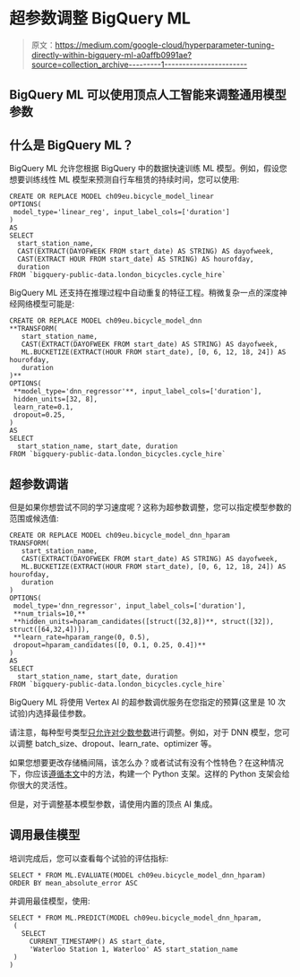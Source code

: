 # 超参数调整 BigQuery ML

> 原文：<https://medium.com/google-cloud/hyperparameter-tuning-directly-within-bigquery-ml-a0affb0991ae?source=collection_archive---------1----------------------->

## BigQuery ML 可以使用顶点人工智能来调整通用模型参数

## 什么是 BigQuery ML？

BigQuery ML 允许您根据 BigQuery 中的数据快速训练 ML 模型。例如，假设您想要训练线性 ML 模型来预测自行车租赁的持续时间，您可以使用:

```
CREATE OR REPLACE MODEL ch09eu.bicycle_model_linear
OPTIONS(
 model_type='linear_reg', input_label_cols=['duration']
)
AS
SELECT 
  start_station_name,
  CAST(EXTRACT(DAYOFWEEK FROM start_date) AS STRING) AS dayofweek,
  CAST(EXTRACT HOUR FROM start_date) AS STRING) AS hourofday,
  duration
FROM `bigquery-public-data.london_bicycles.cycle_hire`
```

BigQuery ML 还支持在推理过程中自动重复的特征工程。稍微复杂一点的深度神经网络模型可能是:

```
CREATE OR REPLACE MODEL ch09eu.bicycle_model_dnn
**TRANSFORM(
   start_station_name,
   CAST(EXTRACT(DAYOFWEEK FROM start_date) AS STRING) AS dayofweek,
   ML.BUCKETIZE(EXTRACT(HOUR FROM start_date), [0, 6, 12, 18, 24]) AS hourofday,
   duration
)**
OPTIONS(
 **model_type='dnn_regressor'**, input_label_cols=['duration'], 
 hidden_units=[32, 8],
 learn_rate=0.1,
 dropout=0.25,
)
AS
SELECT 
  start_station_name, start_date, duration
FROM `bigquery-public-data.london_bicycles.cycle_hire`
```

## 超参数调谐

但是如果你想尝试不同的学习速度呢？这称为超参数调整，您可以指定模型参数的范围或候选值:

```
CREATE OR REPLACE MODEL ch09eu.bicycle_model_dnn_hparam
TRANSFORM(
   start_station_name,
   CAST(EXTRACT(DAYOFWEEK FROM start_date) AS STRING) AS dayofweek,
   ML.BUCKETIZE(EXTRACT(HOUR FROM start_date), [0, 6, 12, 18, 24]) AS hourofday,
   duration
)
OPTIONS(
 model_type='dnn_regressor', input_label_cols=['duration'], 
 **num_trials=10,**
 **hidden_units=hparam_candidates([struct([32,8])**, struct([32]), struct([64,32,4])]),
 **learn_rate=hparam_range(0, 0.5),
 dropout=hparam_candidates([0, 0.1, 0.25, 0.4])**
)
AS
SELECT 
  start_station_name, start_date, duration
FROM `bigquery-public-data.london_bicycles.cycle_hire`
```

BigQuery ML 将使用 Vertex AI 的超参数调优服务在您指定的预算(这里是 10 次试验)内选择最佳参数。

请注意，每种型号类型[只允许对少数参数](https://cloud.google.com/bigquery-ml/docs/reference/standard-sql/bigqueryml-hyperparameter-tuning#hyperparameters_and_objectives)进行调整。例如，对于 DNN 模型，您可以调整 batch_size、dropout、learn_rate、optimizer 等。

如果您想要更改存储桶间隔，该怎么办？或者试试有没有个性特色？在这种情况下，你应该[遵循本文](https://towardsdatascience.com/how-to-do-hyperparameter-tuning-of-a-bigquery-ml-model-29ba273a6563)中的方法，构建一个 Python 支架。这样的 Python 支架会给你很大的灵活性。

但是，对于调整基本模型参数，请使用内置的顶点 AI 集成。

## 调用最佳模型

培训完成后，您可以查看每个试验的评估指标:

```
SELECT * FROM ML.EVALUATE(MODEL ch09eu.bicycle_model_dnn_hparam) 
ORDER BY mean_absolute_error ASC
```

并调用最佳模型，使用:

```
SELECT * FROM ML.PREDICT(MODEL ch09eu.bicycle_model_dnn_hparam,
 (
   SELECT 
     CURRENT_TIMESTAMP() AS start_date, 
     'Waterloo Station 1, Waterloo' AS start_station_name
 )
)
```